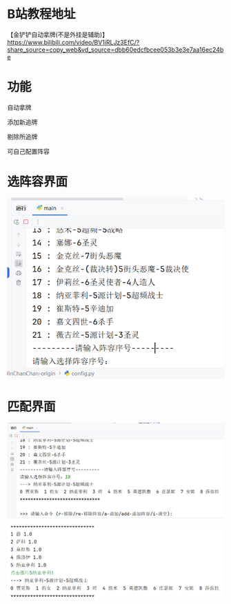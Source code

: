 # B站教程地址

【金铲铲自动拿牌(不是外挂是辅助)】 https://www.bilibili.com/video/BV1iRLJz3EfC/?share_source=copy_web&vd_source=dbb60edcfbcee053b3e3e7aa16ec24be

# 功能

自动拿牌

添加新追牌

剔除所追牌

可自己配置阵容

# 选阵容界面

![哈哈哈](https://raw.githubusercontent.com/jusway/CV_JinChanChan/refs/heads/main/img/%E9%80%89%E9%98%B5%E5%AE%B9%E7%95%8C%E9%9D%A2.png)

# 匹配界面

![](https://raw.githubusercontent.com/jusway/CV_JinChanChan/refs/heads/main/img/%E5%8C%B9%E9%85%8D%E7%95%8C%E9%9D%A2.png)

![](https://raw.githubusercontent.com/jusway/CV_JinChanChan/refs/heads/main/img/%E6%8B%BF%E7%89%8C.png)



